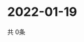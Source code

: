 # 2022-01-19
  共 0条

  <!-- BEGIN -->
  <!-- 最后更新时间Wed Jan 19 2022 11:02:44 GMT+0000 (Coordinated Universal Time) -->
  
  <!-- END -->
  
  